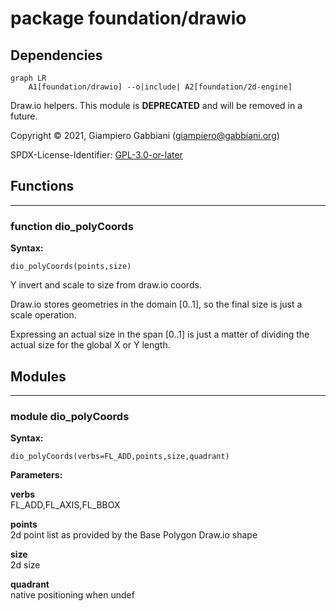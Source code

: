 # package foundation/drawio

## Dependencies

```mermaid
graph LR
    A1[foundation/drawio] --o|include| A2[foundation/2d-engine]
```

Draw.io helpers.
This module is **DEPRECATED** and will be removed in a future.

Copyright © 2021, Giampiero Gabbiani (giampiero@gabbiani.org)

SPDX-License-Identifier: [GPL-3.0-or-later](https://spdx.org/licenses/GPL-3.0-or-later.html)


## Functions

---

### function dio_polyCoords

__Syntax:__

```text
dio_polyCoords(points,size)
```

Y invert and scale to size from draw.io coords.

Draw.io stores geometries in the domain [0..1], so the final size is just a
scale operation.

Expressing an actual size in the span [0..1] is just a matter of dividing
the actual size for the global X or Y length.


## Modules

---

### module dio_polyCoords

__Syntax:__

    dio_polyCoords(verbs=FL_ADD,points,size,quadrant)

__Parameters:__

__verbs__  
FL_ADD,FL_AXIS,FL_BBOX

__points__  
2d point list as provided by the Base Polygon Draw.io shape

__size__  
2d size

__quadrant__  
native positioning when undef


